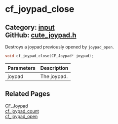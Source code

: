 [](../header.md ':include')

# cf_joypad_close

Category: [input](/api_reference?id=input)  
GitHub: [cute_joypad.h](https://github.com/RandyGaul/cute_framework/blob/master/include/cute_joypad.h)  
---

Destroys a joypad previously opened by `joypad_open`.

```cpp
void cf_joypad_close(CF_Joypad* joypad);
```

Parameters | Description
--- | ---
joypad | The joypad.

## Related Pages

[CF_Joypad](/input/cf_joypad.md)  
[cf_joypad_count](/input/cf_joypad_count.md)  
[cf_joypad_open](/input/cf_joypad_open.md)  
